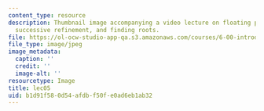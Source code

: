 ```yaml
---
content_type: resource
description: Thumbnail image accompanying a video lecture on floating point numbers,
  successive refinement, and finding roots.
file: https://ol-ocw-studio-app-qa.s3.amazonaws.com/courses/6-00-introduction-to-computer-science-and-programming-fall-2008/b1d91f580d54afdbf50fe0ad6eb1ab32_lec05.jpg
file_type: image/jpeg
image_metadata:
  caption: ''
  credit: ''
  image-alt: ''
resourcetype: Image
title: lec05
uid: b1d91f58-0d54-afdb-f50f-e0ad6eb1ab32
---
```

